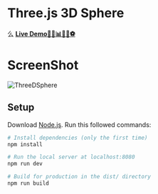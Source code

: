 # Three.js 3D Sphere
  么 [**Live Demo🕵🏻📊🧩🔮⚽️**](https://three-js-3d-sphere-rushikesh-patil.netlify.app/) </br> 
  
# ScreenShot

![ThreeDSphere](https://user-images.githubusercontent.com/63740798/131412455-f8ab4d33-7f1e-4490-9fef-3f76e1db78da.gif)


## Setup
Download [Node.js](https://nodejs.org/en/download/).
Run this followed commands:

``` bash
# Install dependencies (only the first time)
npm install

# Run the local server at localhost:8080
npm run dev

# Build for production in the dist/ directory
npm run build
```
